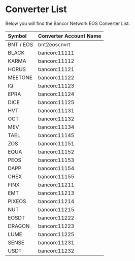 # Converter List

Below you will find the Bancor Network EOS Converter List.

| **Symbol** | **Converter Account Name** |
| :--- | :--- |
| BNT / EOS | bnt2eoscnvrt |
| BLACK | bancorc11111 |
| KARMA | bancorc11112 |
| HORUS | bancorc11121 |
| MEETONE | bancorc11122 |
| IQ | bancorc11123 |
| EPRA | bancorc11124 |
| DICE | bancorc11125 |
| HVT | bancorc11131 |
| OCT | bancorc11132 |
| MEV | bancorc11134 |
| TAEL | bancorc11145 |
| ZOS | bancorc11151 |
| EQUA | bancorc11152 |
| PEOS | bancorc11153 |
| DAPP | bancorc11154 |
| CHEX | bancorc11155 |
| FINX | bancorc11211 |
| EMT | bancorc11213 |
| PIXEOS | bancorc11214 |
| NUT | bancorc11215 |
| EOSDT | bancorc11222 |
| DRAGON | bancorc11223 |
| LUME | bancorc11225 |
| SENSE | bancorc11231 |
| USDT | bancorc11232 |

